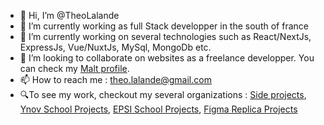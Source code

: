 - 👋 Hi, I’m @TheoLalande
- 👀 I’m currently working as full Stack developper in the south of france
- 🌱 I’m currently working on several technologies such as React/NextJs, ExpressJs, Vue/NuxtJs, MySql, MongoDb etc.
- 💞️ I’m looking to collaborate on websites as a freelance developper. You can check my [Malt profile](https://www.malt.fr/profile/theol1?overview).
- 📫 How to reach me : theo.lalande@gmail.com
- 🔍To see my work, checkout my several organizations : [Side projects](https://github.com/orgs/TheoLalande-Projets-Perso/repositories), [Ynov School Projects](https://github.com/TheoLalande-Ynov-school/repositories), [EPSI School Projects](https://github.com/orgs/TheoLalande-Ynov-school/repositories), [Figma Replica Projects](https://github.com/orgs/TheoLalande-Replique-figma/repositories)

<!---
TheoLalande/TheoLalande is a ✨ special ✨ repository because its `README.md` (this file) appears on your GitHub profile.
You can click the Preview link to take a look at your changes.
--->
